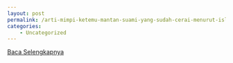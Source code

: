 ```yaml
---
layout: post
permalink: /arti-mimpi-ketemu-mantan-suami-yang-sudah-cerai-menurut-islam/
categories:
    - Uncategorized
---
```


[Baca Selengkapnya](/09)